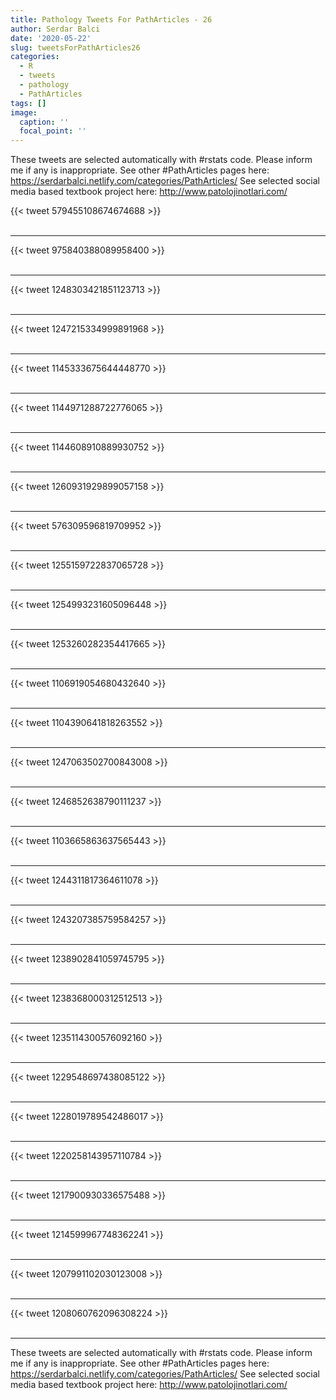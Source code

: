 ```yaml
---
title: Pathology Tweets For PathArticles - 26
author: Serdar Balci
date: '2020-05-22'
slug: tweetsForPathArticles26
categories:
  - R
  - tweets
  - pathology
  - PathArticles
tags: []
image:
  caption: ''
  focal_point: ''
---
```



These tweets are selected automatically with #rstats code. Please inform me if any is inappropriate.
See other #PathArticles pages here: https://serdarbalci.netlify.com/categories/PathArticles/ 
See selected social media based textbook project here: http://www.patolojinotlari.com/

{{< tweet 579455108674674688 >}}
<br>
<br>
<hr>
{{< tweet 975840388089958400 >}}
<br>
<br>
<hr>
{{< tweet 1248303421851123713 >}}
<br>
<br>
<hr>
{{< tweet 1247215334999891968 >}}
<br>
<br>
<hr>
{{< tweet 1145333675644448770 >}}
<br>
<br>
<hr>
{{< tweet 1144971288722776065 >}}
<br>
<br>
<hr>
{{< tweet 1144608910889930752 >}}
<br>
<br>
<hr>
{{< tweet 1260931929899057158 >}}
<br>
<br>
<hr>
{{< tweet 576309596819709952 >}}
<br>
<br>
<hr>
{{< tweet 1255159722837065728 >}}
<br>
<br>
<hr>
{{< tweet 1254993231605096448 >}}
<br>
<br>
<hr>
{{< tweet 1253260282354417665 >}}
<br>
<br>
<hr>
{{< tweet 1106919054680432640 >}}
<br>
<br>
<hr>
{{< tweet 1104390641818263552 >}}
<br>
<br>
<hr>
{{< tweet 1247063502700843008 >}}
<br>
<br>
<hr>
{{< tweet 1246852638790111237 >}}
<br>
<br>
<hr>
{{< tweet 1103665863637565443 >}}
<br>
<br>
<hr>
{{< tweet 1244311817364611078 >}}
<br>
<br>
<hr>
{{< tweet 1243207385759584257 >}}
<br>
<br>
<hr>
{{< tweet 1238902841059745795 >}}
<br>
<br>
<hr>
{{< tweet 1238368000312512513 >}}
<br>
<br>
<hr>
{{< tweet 1235114300576092160 >}}
<br>
<br>
<hr>
{{< tweet 1229548697438085122 >}}
<br>
<br>
<hr>
{{< tweet 1228019789542486017 >}}
<br>
<br>
<hr>
{{< tweet 1220258143957110784 >}}
<br>
<br>
<hr>
{{< tweet 1217900930336575488 >}}
<br>
<br>
<hr>
{{< tweet 1214599967748362241 >}}
<br>
<br>
<hr>
{{< tweet 1207991102030123008 >}}
<br>
<br>
<hr>
{{< tweet 1208060762096308224 >}}
<br>
<br>
<hr>


These tweets are selected automatically with #rstats code. Please inform me if any is inappropriate.
See other #PathArticles pages here: https://serdarbalci.netlify.com/categories/PathArticles/ 
See selected social media based textbook project here: http://www.patolojinotlari.com/
